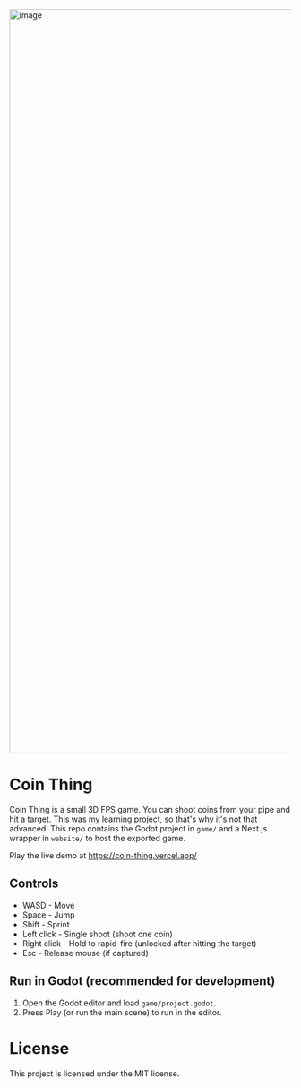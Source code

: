<img width="2319" height="1327" alt="image" src="https://github.com/user-attachments/assets/75e2e2fe-b462-45d9-bb28-061088519214" />

# Coin Thing

Coin Thing is a small 3D FPS game. You can shoot coins from your pipe and hit a target. This was my learning project, so that's why it's not that advanced. This repo contains the Godot project in `game/` and a Next.js wrapper in `website/` to host the exported game.

Play the live demo at https://coin-thing.vercel.app/

## Controls

- WASD - Move
- Space - Jump
- Shift - Sprint
- Left click - Single shoot (shoot one coin)
- Right click - Hold to rapid-fire (unlocked after hitting the target)
- Esc - Release mouse (if captured)

Run in Godot (recommended for development)
----------------------------------------
1. Open the Godot editor and load `game/project.godot`.
2. Press Play (or run the main scene) to run in the editor.

# License

This project is licensed under the MIT license.

